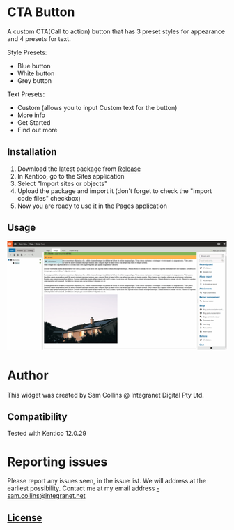 # CTA Button
A custom CTA(Call to action) button that has 3 preset styles for appearance and 4 presets for text.

Style Presets:
  - Blue button
  - White button
  - Grey button
  
Text Presets:
  - Custom (allows you to input Custom text for the button)
  - More info
  - Get Started
  - Find out more
  
## Installation
 1. Download the latest package from [Release](https://github.com/IntegranetSam/K12_Integranet_WebPart_CTAButton/releases)
 2. In Kentico, go to the Sites application
 3. Select "Import sites or objects"
 4. Upload the package and import it (don't forget to check the "Import code files" checkbox)
 5. Now you are ready to use it in the Pages application
 
 ## Usage
 ![](/CTAButton_demo.gif)
 
 # Author
This widget was created by Sam Collins @ Integranet Digital Pty Ltd.


## Compatibility
Tested with Kentico 12.0.29

# Reporting issues
Please report any issues seen, in the issue list. We will address at the earliest possibility.
Contact me at my email address -sam.collins@integranet.net

## [License](https://raw.githubusercontent.com/IntegranetSam/K12_Integranet_WebPart_CTAButton/main/LICENSE)

